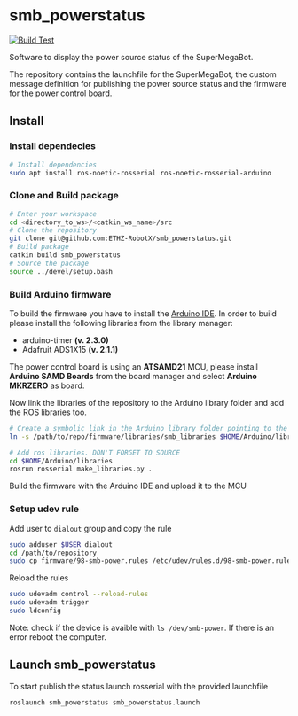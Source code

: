 # smb_powerstatus
[![Build Test](https://github.com/ETHZ-RobotX/smb_powerstatus/actions/workflows/smb_power_package.yaml/badge.svg)](https://github.com/ETHZ-RobotX/smb_powerstatus/actions/workflows/smb_power_package.yaml)

Software to display the power source status of the SuperMegaBot.

The repository contains the launchfile for the SuperMegaBot, the custom message definition for publishing the power source status and the firmware for the power control board.

## Install
### Install dependecies
``` bash
# Install dependencies
sudo apt install ros-noetic-rosserial ros-noetic-rosserial-arduino
``` 
### Clone and Build package
``` bash
# Enter your workspace
cd <directory_to_ws>/<catkin_ws_name>/src
# Clone the repository
git clone git@github.com:ETHZ-RobotX/smb_powerstatus.git
# Build package
catkin build smb_powerstatus
# Source the package
source ../devel/setup.bash
```
### Build Arduino firmware
To build the firmware you have to install the [Arduino IDE](https://www.arduino.cc/en/software). In order to build please install the following libraries from the library manager:
- arduino-timer **(v. 2.3.0)**
- Adafruit ADS1X15 **(v. 2.1.1)**

The power control board is using an **ATSAMD21** MCU, please install **Arduino SAMD Boards** from the board manager and select **Arduino MKRZERO** as board.

Now link the libraries of the repository to the Arduino library folder and add the ROS libraries too.

``` bash
# Create a symbolic link in the Arduino library folder pointing to the smb_powerstatus library
ln -s /path/to/repo/firmware/libraries/smb_libraries $HOME/Arduino/libraries

# Add ros libraries. DON'T FORGET TO SOURCE
cd $HOME/Arduino/libraries
rosrun rosserial make_libraries.py .
```

Build the firmware with the Arduino IDE and upload it to the MCU

### Setup udev rule
Add user to ```dialout``` group and copy the rule
``` bash
sudo adduser $USER dialout
cd /path/to/repository
sudo cp firmware/98-smb-power.rules /etc/udev/rules.d/98-smb-power.rules
```

Reload the rules
``` bash
sudo udevadm control --reload-rules
sudo udevadm trigger
sudo ldconfig
```
Note: check if the device is avaible with ```ls /dev/smb-power```. If there is an error reboot the computer.

## Launch smb_powerstatus
To start publish the status launch rosserial with the provided launchfile
``` bash
roslaunch smb_powerstatus smb_powerstatus.launch
```
